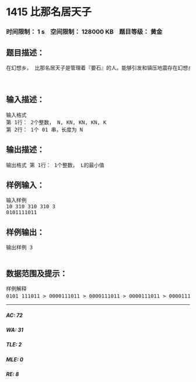 # 1415 比那名居天子   
### 时间限制： 1 s&nbsp;&nbsp;&nbsp;&nbsp;空间限制： 128000 KB&nbsp;&nbsp;&nbsp;&nbsp;题目等级： 黄金  
## 题目描述：  

<pre>
在幻想乡， 比那名居天子是管理着『要石』的人。能够引发和镇压地震存在幻想乡， 比那名居天子是管理着『要石』的人。能够引发和镇压地震存当然也可以用来改变地形。因为在幻想乡引发震，而被灵梦等人教训了之后天子不 得当然也可以用来改变地形。因为在幻想乡引发震，而被灵梦等人教训了之后天子不 得当然也可以用来改变地形。因为在幻想乡引发震，而被灵梦等人教训了之后天子不 得当然也可以用来改变地形。因为在幻想乡引发震，而被灵梦等人教训了之后天子不 得当然也可以用来改变地形。因为在幻想乡引发震，而被灵梦等人教训了之后天子不 得当然也可以用来改变地形。因为在幻想乡引发震，而被灵梦等人教训了之后天子不 得当然也可以用来改变地形。因为在幻想乡引发震，而被灵梦等人教训了之后天子不 得使用『要石』来修复地面。幻想乡可以视为 长度为 N个格子的一条横轴 ，其中有些格子的土 地由于震被破坏 (记为 1) ，有 些格子则没(记为 0) 。每次使用『要石』，可以把 。每次使用『要石』，可以把 一段长度 为 L的格子全部修复完成 的格子全部修复完成 的格子全部修复完成 的格子全部修复完成 的格子全部修复完成 (即将 1变为 0，L覆盖的范围可以超出地图 )，当然 L越大，使用 时所花费的灵力也就越多。天子希望 最多使用 K次『要石』就将所有被破坏的土地 全部修复 完成 (即将 1全部变为 0) ，并且花费尽可能小的 灵力。她想知道够达到这个目，并且花费尽可能小的 灵力。她想知道够达到这个目L最小 是多少。  
  

</pre>
  
  
## 输入描述：  

<pre>
输入格式  
第 1行： 2个整数， N, KN, KN, KN, K  
第 2行： 1个 01 串，长度为 N  
</pre>
  
  
## 输出描述：  

<pre>
输出格式 第 1行： 1个整数， L的最小值
</pre>
  
  
## 样例输入：  

<pre>
输入样例  
10 310 310 310 3  
0101111011  
</pre>
  
  
## 样例输出：  

<pre>
输出样例 3  
 
</pre>
  
  
## 数据范围及提示：  

<pre>
样例解释  
0101 111011 > 0000111011 > 0000111011 > 0000111011 > 0000111011 > 0000111011 > 0000111011 > 0000111011 > 0000 111011 > 0000111011 > 0000111011 > 0000111011 > 0000111 011 > 00000000011 > 00000000011 > 00000000011 > 00000000011 > 00000000 011 > 00000000011 > 00000000011 > 00000000011 > 00000000011 > 00000000011 > 00000000011 > 00000000011 > 00000000011 > 0000000000 > 0000000000> 0000000000> 0000000000> 0000000000> 0000000000> 0000000000> 0000000000> 0000000000> 0000000000> 0000000000 数据范围 对于 60% 的数据： 1 ≤ N,K 5,000 1 ≤ N,K 5,000 1 ≤ N,K 5,000 1 ≤ N,K 5,000 1 ≤ N,K 5,000 1 ≤ N,K 5,000 1 ≤ N,K 5,000 1 ≤ N,K 5,000 1 ≤ N,K 5,000 1 ≤ N,K 5,000 1 ≤ N,K 5,000 1 ≤ N,K 5,000 1 ≤ N,K 5,000 对于 100% 的数据： 1 ≤ N,K 500,000 1 ≤ N,K 500,000 1 ≤ N,K 500,000 1 ≤ N,K 500,000 1 ≤ N,K 500,000 1 ≤ N,K 500,000 1 ≤ N,K 500,000 1 ≤ N,K 500,000 1 ≤ N,K 500,000 1 ≤ N,K 500,000 1 ≤ N,K 500,000 1 ≤ N,K 500,000 1 ≤ N,K 500,000 1 ≤ N,K 500,000 1
</pre>
  
  
***  

##### AC: 72  
##### WA: 31  
##### TLE: 2  
##### MLE: 0  
##### RE: 8  
